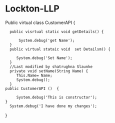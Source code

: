 # Lockton-LLP

Public virtual class CustomerAPI  {

      public visrtual static void getDetails() {
         
          System.debug('get Name');
      }
      public virtual stataic void  set Detailsm() {
      
         System.debug('Set Name');
      }
      //Last modified by shatrughna Slaunke
      private void setName(String Name) {
         This.Name= Name;
         System.debug();
      }
    public CustomerAPI ()  {
    
         System.debug('This is constructor');
    }   
      System.debug('I have done my changes');
}


